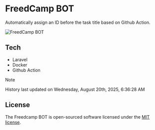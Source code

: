 # FreedCamp BOT

Automatically assign an ID before the task title based on Github Action.

![FreedCamp BOT](https://repository-images.githubusercontent.com/737932867/7d34798b-2680-471c-b089-a78a718d3d6a)

## Tech

- Laravel
- Docker
- Github Action

> [!NOTE]  
> History last updated on Wednesday, August 20th, 2025, 6:36:28 AM

## License

The Freedcamp BOT is open-sourced software licensed under the [MIT license](https://opensource.org/licenses/MIT).
